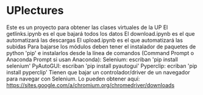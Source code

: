 # UPlectures
Este es un proyecto para obtener las clases virtuales de la UP
El getlinks.ipynb es el que bajará todos los datos
El download.ipynb es el que automatizará las descargas
El upload.ipynb es el que automatizará las subidas
Para bajarse los módulos deben tener el instalador de paquetes de python 'pip' e instalarlos desde la línea de comandos (Command Prompt o Anaconda Prompt si usan Anaconda):
Selenium: escriban 'pip install selenium'
PyAutoGUI: escriban 'pip install pyautogui'
Pyperclip: ecriban 'pip install pyperclip'
Tienen que bajar un controlador/driver de un navegador para navegar con Selenium. Lo pueden obtener aquí: https://sites.google.com/a/chromium.org/chromedriver/downloads
